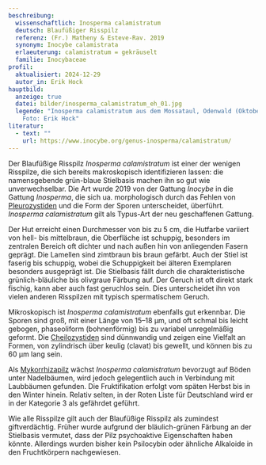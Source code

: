 ```yaml
---
beschreibung:
  wissenschaftlich: Inosperma calamistratum
  deutsch: Blaufüßiger Risspilz
  referenz: (Fr.) Matheny & Esteve-Rav. 2019
  synonym: Inocybe calamistrata
  erlaeuterung: calamistratum = gekräuselt
  familie: Inocybaceae
profil:
  aktualisiert: 2024-12-29
  autor_in: Erik Hock
hauptbild:
  anzeige: true
  datei: bilder/inosperma_calamistratum_eh_01.jpg
  legende: "Inosperma calamistratum aus dem Mossataul, Odenwald (Oktober 2024).
    Foto: Erik Hock"
literatur:
  - text: ""
    url: https://www.inocybe.org/genus-inosperma/calamistratum/
---
```

Der Blaufüßige Risspilz *Inosperma calamistratum* ist einer der wenigen Risspilze, die sich bereits makroskopisch identifizieren lassen: die namensgebende grün-blaue Stielbasis machen ihn so gut wie unverwechselbar. Die Art wurde 2019 von der Gattung *Inocybe* in die Gattung *Inosperma*, die sich ua. morphologisch durch das Fehlen von [Pleurozystiden](Pleurozystiden "Glossar") und die Form der Sporen unterscheidet, überführt. *Inosperma calamistratum* gilt als Typus-Art der neu geschaffenen Gattung.

Der Hut erreicht einen Durchmesser von bis zu 5 cm, die Hutfarbe variiert von hell- bis mittelbraun, die Oberfläche ist schuppig, besonders im zentralen Bereich oft dichter und nach außen hin von anliegenden Fasern geprägt. Die Lamellen sind zimtbraun bis braun gefärbt. Auch der Stiel ist faserig bis schuppig, wobei die Schuppigkeit bei älteren Exemplaren besonders ausgeprägt ist. Die Stielbasis fällt durch die charakteristische grünlich-bläuliche bis olivgraue Färbung auf.
Der Geruch ist oft direkt stark fischig, kann aber auch fast geruchlos sein. Dies unterscheidet ihn von vielen anderen Risspilzen mit typisch spermatischem Geruch.

Mikroskopisch ist *Inosperma calamistratum* ebenfalls gut erkennbar. Die Sporen sind groß, mit einer Länge von 15–18 µm, und oft schmal bis leicht gebogen, phaseoliform (bohnenförmig) bis zu variabel unregelmäßig geformt. Die [Cheilozystiden](Cheilozystiden "Glossar") sind dünnwandig und zeigen eine Vielfalt an Formen, von zylindrisch über keulig (clavat) bis gewellt, und können bis zu 60 µm lang sein. 

Als [Mykorrhizapilz](Mykorrhiza "Glossar") wächst *Inosperma calamistratum* bevorzugt auf Böden unter Nadelbäumen, wird jedoch gelegentlich auch in Verbindung mit Laubbäumen gefunden. Die Fruktifikation erfolgt vom späten Herbst bis in den Winter hinein. Relativ selten, in der Roten Liste für Deutschland wird er in der Kategorie 3 als gefährdet geführt.

Wie alle Risspilze gilt auch der Blaufüßige Risspilz als zumindest giftverdächtig. Früher wurde aufgrund der bläulich-grünen Färbung an der Stielbasis vermutet, dass der Pilz psychoaktive Eigenschaften haben könnte. Allerdings wurden bisher kein Psilocybin oder ähnliche Alkaloide in den Fruchtkörpern nachgewiesen.